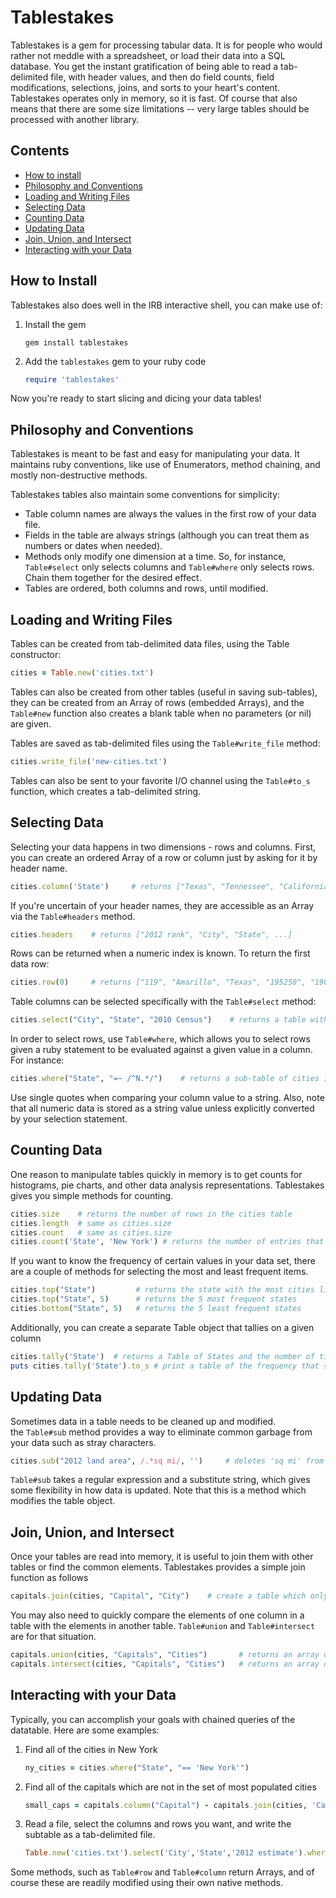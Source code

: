 Tablestakes
===========
Tablestakes is a gem for processing tabular data.  It is for people who would rather not meddle with
a spreadsheet, or load their data into a SQL database.  You get the instant gratification of being
able to read a tab-delimited file, with header values, and then do field counts, field modifications, 
selections, joins, and sorts to your heart's content. Tablestakes operates only in memory, so it
is fast.  Of course that also means that there are some size limitations -- very large tables
should be processed with another library.

Contents
--------
- [How to install](#how-to-install)
- [Philosophy and Conventions](#philosophy-and-conventions)
- [Loading and Writing Files](#loading-and-writing-files)
- [Selecting Data](#selecting-data)
- [Counting Data](#counting-data)
- [Updating Data](#updating-data)
- [Join, Union, and Intersect](#join-union-and-intersect)
- [Interacting with your Data](#interacting-with-your-data)

How to Install
--------------

Tablestakes also does well in the IRB interactive shell, you can make use of:

1.  Install the gem

    ```shell
    gem install tablestakes
    ```

2.  Add the `tablestakes` gem to your ruby code

    ```ruby
    require 'tablestakes'
    ```
    
Now you're ready to start slicing and dicing your data tables!


Philosophy and Conventions
--------------------------

Tablestakes is meant to be fast and easy for manipulating your data. It maintains ruby
conventions, like use of Enumerators, method chaining, and mostly non-destructive methods.

Tablestakes tables also maintain some conventions for simplicity:

* Table column names are always the values in the first row of your data file.
* Fields in the table are always strings (although you can treat them as numbers or dates
when needed).
* Methods only modify one dimension at a time.  So, for instance, `Table#select` only selects
columns and `Table#where` only selects rows. Chain them together for the desired effect.
* Tables are ordered, both columns and rows, until modified.


Loading and Writing Files
-------------------------
Tables can be created from tab-delimited data files, using the Table constructor:

```ruby
cities = Table.new('cities.txt')
```

Tables can also be created from other tables (useful in saving sub-tables), they can be
created from an Array of rows (embedded Arrays), and the `Table#new` function also
creates a blank table when no parameters (or nil) are given.

Tables are saved as tab-delimited files using the `Table#write_file` method:

```ruby
cities.write_file('new-cities.txt')
```

Tables can also be sent to your favorite I/O channel using the `Table#to_s` function,
which creates a tab-delimited string.


Selecting Data
--------------

Selecting your data happens in two dimensions - rows and columns.  First, you
can create an ordered Array of a row or column just by asking for it by header name.

```ruby
cities.column('State')     # returns ["Texas", "Tennessee", "California", ...]
```

If you're uncertain of your header names, they are accessible as an Array via the
`Table#headers` method.

```ruby
cities.headers    # returns ["2012 rank", "City", "State", ...]
```

Rows can be returned when a numeric index is known.  To return the first data row:

```ruby
cities.row(0)     # returns ["119", "Amarillo", "Texas", "195250", "190695", ...]
```

Table columns can be selected specifically with the `Table#select` method:

```ruby
cities.select("City", "State", "2010 Census")    # returns a table with only those columns
```

In order to select rows, use `Table#where`, which allows you to select rows given a ruby
statement to be evaluated against a given value in a column.  For instance:

```ruby
cities.where("State", "=~ /^N.*/")    # returns a sub-table of cities in states that begin with 'N'
```

Use single quotes when comparing your column value to a string.  Also, note that all
numeric data is stored as a string value unless explicitly converted by your selection
statement.


Counting Data
-------------

One reason to manipulate tables quickly in memory is to get counts for histograms,
pie charts, and other data analysis representations.  Tablestakes gives you simple methods
for counting.

```ruby
cities.size    # returns the number of rows in the cities table
cities.length  # same as cities.size
cities.count   # same as cities.size
cities.count('State', 'New York') # returns the number of entries that have State=='New York'
```

If you want to know the frequency of certain values in your data
set, there are a couple of methods for selecting the most and 
least frequent items.

```ruby
cities.top("State")         # returns the state with the most cities listed
cities.top("State", 5)      # returns the 5 most frequent states
cities.bottom("State", 5)   # returns the 5 least frequent states
```

Additionally, you can create a separate Table object that tallies on a given column

```ruby
cities.tally('State')  # returns a Table of States and the number of times they appear
puts cities.tally('State').to_s # print a table of the frequency that states appear
```


Updating Data
-------------

Sometimes data in a table needs to be cleaned up and modified.  
the `Table#sub` method provides a way to eliminate common garbage from 
your data such as stray characters.

```ruby
cities.sub("2012 land area", /.*sq mi/, '')     # deletes 'sq mi' from the 2012 land area field
``` 

`Table#sub` takes a regular expression and a substitute string, which 
gives some flexibility in how data is updated.  Note that this is 
a method which modifies the table object.

Join, Union, and Intersect
--------------------------

Once your tables are read into memory, it is useful to join them
with other tables or find the common elements.  Tablestakes 
provides a simple join function as follows

```ruby
capitals.join(cities, "Capital", "City")    # create a table which only contains highly populated Capital cities
```

You may also need to quickly compare the elements of one column 
in a table with the elements in another table.  `Table#union` and `Table#intersect` 
are for that situation.

```ruby
capitals.union(cities, "Capitals", "Cities")       # returns an array of all cities in both tables
capitals.intersect(cities, "Capitals", "Cities")   # returns an array of only the cities in both tables
```

Interacting with your Data
--------------------------

Typically, you can accomplish your goals with chained queries of the datatable.  Here
are some examples:

1.  Find all of the cities in New York

    ```ruby
    ny_cities = cities.where("State", "== 'New York'")
    ```
    
2.  Find all of the capitals which are not in the set of most populated cities

    ```ruby
    small_caps = capitals.column("Capital") - capitals.join(cities, 'Capital', 'City').column('Capital')
    ```
    
3.  Read a file, select the columns and rows you want, and write the subtable as a tab-delimited
file.
    
    ```ruby
    Table.new('cities.txt').select('City','State','2012 estimate').where('2012 estimate', ".to_i > 1000000").write_file('big_cities.txt')
    ```
    
Some methods, such as `Table#row` and `Table#column` return Arrays, and of course these are
readily modified using their own native methods.

